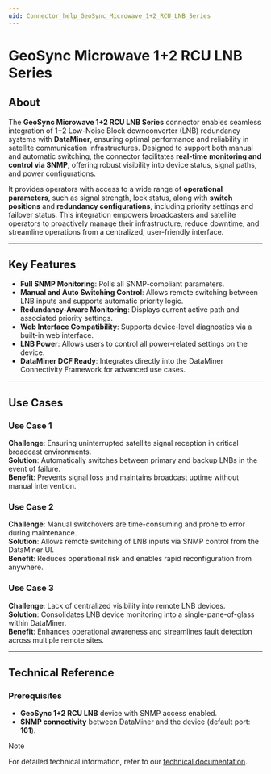 ```yaml
---
uid: Connector_help_GeoSync_Microwave_1+2_RCU_LNB_Series
---
```

# GeoSync Microwave 1+2 RCU LNB Series

## About

The **GeoSync Microwave 1+2 RCU LNB Series** connector enables seamless integration of 1+2 Low-Noise Block downconverter (LNB) redundancy systems with **DataMiner**, ensuring optimal performance and reliability in satellite communication infrastructures. Designed to support both manual and automatic switching, the connector facilitates **real-time monitoring and control via SNMP**, offering robust visibility into device status, signal paths, and power configurations.

It provides operators with access to a wide range of **operational parameters**, such as signal strength, lock status, along with **switch positions** and **redundancy configurations**, including priority settings and failover status. This integration empowers broadcasters and satellite operators to proactively manage their infrastructure, reduce downtime, and streamline operations from a centralized, user-friendly interface.


---

## Key Features

- **Full SNMP Monitoring**: Polls all SNMP-compliant parameters.  
- **Manual and Auto Switching Control**: Allows remote switching between LNB inputs and supports automatic priority logic.  
- **Redundancy-Aware Monitoring**: Displays current active path and associated priority settings.  
- **Web Interface Compatibility**: Supports device-level diagnostics via a built-in web interface.  
- **LNB Power**: Allows users to control all power-related settings on the device.  
- **DataMiner DCF Ready**: Integrates directly into the DataMiner Connectivity Framework for advanced use cases.  

---

## Use Cases

### Use Case 1  
**Challenge**: Ensuring uninterrupted satellite signal reception in critical broadcast environments.  
**Solution**: Automatically switches between primary and backup LNBs in the event of failure.  
**Benefit**: Prevents signal loss and maintains broadcast uptime without manual intervention.

### Use Case 2  
**Challenge**: Manual switchovers are time-consuming and prone to error during maintenance.  
**Solution**: Allows remote switching of LNB inputs via SNMP control from the DataMiner UI.  
**Benefit**: Reduces operational risk and enables rapid reconfiguration from anywhere.

### Use Case 3  
**Challenge**: Lack of centralized visibility into remote LNB devices.  
**Solution**: Consolidates LNB device monitoring into a single-pane-of-glass within DataMiner.  
**Benefit**: Enhances operational awareness and streamlines fault detection across multiple remote sites.

---

## Technical Reference

### Prerequisites

- **GeoSync 1+2 RCU LNB** device with SNMP access enabled.  
- **SNMP connectivity** between DataMiner and the device (default port: **161**).  

> [!NOTE]
> For detailed technical information, refer to our [technical documentation](xref:Connector_help_GeoSync_Microwa+2_RCU_LNB_Series_Technical).
